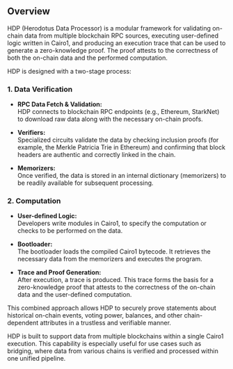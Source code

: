 ## Overview

HDP (Herodotus Data Processor) is a modular framework for validating on-chain data from multiple blockchain RPC sources, executing user-defined logic written in Cairo1, and producing an execution trace that can be used to generate a zero-knowledge proof. The proof attests to the correctness of both the on-chain data and the performed computation.

HDP is designed with a two-stage process:

### 1. Data Verification

- **RPC Data Fetch & Validation:**  
  HDP connects to blockchain RPC endpoints (e.g., Ethereum, StarkNet) to download raw data along with the necessary on-chain proofs.

- **Verifiers:**  
  Specialized circuits validate the data by checking inclusion proofs (for example, the Merkle Patricia Trie in Ethereum) and confirming that block headers are authentic and correctly linked in the chain.

- **Memorizers:**  
  Once verified, the data is stored in an internal dictionary (memorizers) to be readily available for subsequent processing.

### 2. Computation

- **User-defined Logic:**  
  Developers write modules in Cairo1, to specify the computation or checks to be performed on the data.

- **Bootloader:**  
  The bootloader loads the compiled Cairo1 bytecode. It retrieves the necessary data from the memorizers and executes the program.

- **Trace and Proof Generation:**  
  After execution, a trace is produced. This trace forms the basis for a zero-knowledge proof that attests to the correctness of the on-chain data and the user-defined computation.

This combined approach allows HDP to securely prove statements about historical on-chain events, voting power, balances, and other chain-dependent attributes in a trustless and verifiable manner.

HDP is built to support data from multiple blockchains within a single Cairo1 execution. This capability is especially useful for use cases such as bridging, where data from various chains is verified and processed within one unified pipeline.
